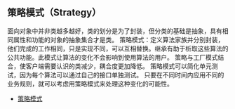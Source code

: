 ## 策略模式（Strategy）

面向对象中并非类越多越好，类的划分是为了封装，但分类的基础是抽象，具有相同属性和功能的对象的抽象集合才是类。
策略模式：定义算法家族并分别封装，他们完成的工作相同，只是实现不同，可以互相替换。继承有助于析取这些算法的公共功能。此模式让算法的变化不会影响到使用算法的用户。
策略与工厂模式结合，使客户端需要认识的类减少，耦合度更加降低。
策略模式可以简化单元测试，因为每个算法可以通过自己的接口单独测试。
只要在不同时间内应用不同的业务规则，就可以考虑用策略模式来处理这种变化的可能性。

- [策略模式](http://jennica.space/2017/01/03/design-patterns-behavioral/)
